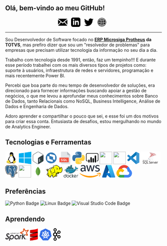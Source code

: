 <!--
![Header](img/matrix.svg "matrix")

Um cara apaixonado pelo mundo dos dados!!!
A guy passionate about the world of data!!!
-->

## Olá, bem-vindo ao meu GitHub!

<p align="center">
<a href="mailto:dirleiflsilva@dfls.eti.br"><img height="30" src="img/icon_email.png"></a>&nbsp;&nbsp;
<a href="https://www.linkedin.com/in/dirleiflsilva/"><img height="30" src="img/icon_linkedin.png"></a>&nbsp;&nbsp;
<a href="https://twitter.com/dirleiflsilva"><img height="30" src="img/icon_twitter.png"></a>&nbsp;&nbsp;
<a href="https://dirleiflsilva.github.io/perfil"><img height="30" src="img/icon_web.png"></a>&nbsp;&nbsp;
</p>

---

<p>Sou Desenvolvedor de Software focado no <strong><a href="https://www.totvs.com/sistema-de-gestao">ERP Microsiga Protheus</a> da TOTVS</strong>, mas prefiro dizer que sou um "resolvedor de problemas" para empresas que precisam utilizar tecnologia da informação no seu dia a dia.
</p>

<p>Trabalho com tecnologia desde 1991, então, faz um tempinho!!! E durante esse período trabalhei com os mais diversos tipos de projetos como: suporte à usuários, infraestrutura de redes e servidores, programação e mais recentemente Power BI.</p>

<p>Percebi que boa parte do meu tempo de desenvolvedor de soluções, era direcionado para fornecer informações buscando apoiar a gestão de negócios, o que me levou a aprofundar meus conhecimentos sobre Banco de Dados, tanto Relacionais como NoSQL, Business Intelligence, Análise de Dados e Engenharia de Dados.</p>

<p>Adoro aprender e compartilhar o pouco que sei, e esse foi um dos motivos para criar essa conta. Entusiasta de desafios, estou mergulhando no mundo de Analytics Engineer.</p>

## Tecnologias e Ferramentas
<img loading="lazy" height="40" src="img/linux_tux_icon.svg">
<img loading="lazy" height="40" src="img/windows_icon.svg">
<img loading="lazy" height="40" src="img/bash_icon.svg">
<img loading="lazy" height="40" src="img/advpl_icon.svg">
<img loading="lazy" height="40" src="img/sql_icon.svg">
<img loading="lazy" height="40" src="img/python_icon.svg">
<img loading="lazy" height="40" src="img/power_bi_icon.svg">
<img loading="lazy" src="https://cdn.jsdelivr.net/gh/devicons/devicon/icons/jupyter/jupyter-original-wordmark.svg" width="40" height="40" />
<img loading="lazy" src="https://cdn.jsdelivr.net/gh/devicons/devicon/icons/git/git-original.svg" width="40" height="40" />
<img loading="lazy" height="40" src="img/vs_code_icon.svg">
<img loading="lazy" height="40" src="img/sql_server_icon.svg">
<img loading="lazy" height="40" src="img/postgresql_icon.svg">
<img loading="lazy" src="https://cdn.jsdelivr.net/gh/devicons/devicon/icons/oracle/oracle-original.svg" width="40" height="40" />
<img loading="lazy" height="40" src="img/mongodb_icon.svg">
<img loading="lazy" height="40" src="img/hadoop_icon.svg">
<img loading="lazy" height="40" src="img/docker_icon.svg">
<img loading="lazy" height="40" src="img/aws_icon.svg">
<img loading="lazy" height="40" src="img/azure_icon.svg">
<img loading="lazy" height="40" src="img/google_cloud_icon.svg">

## Preferências
![Python Badge](https://img.shields.io/badge/Python-3776AB?logo=python&logoColor=fff&style=for-the-badge)
![Linux Badge](https://img.shields.io/badge/Linux-FCC624?logo=linux&logoColor=000&style=for-the-badge)
![Visual Studio Code Badge](https://img.shields.io/badge/Visual%20Studio%20Code-007ACC?logo=visualstudiocode&logoColor=fff&style=for-the-badge)

## Aprendendo
<img loading="lazy" height="40" src="img/apache_spark_icon.svg">
<img loading="lazy" height="40" src="img/scala_icon.svg">
<img loading="lazy" height="40" src="img/kubernetes_icon.svg">
<img loading="lazy" height="40" src="img/kafka_icon.svg">



<!--
**dirleiflsilva/dirleiflsilva** is a ✨ _special_ ✨ repository because its `README.md` (this file) appears on your GitHub profile.

Here are some ideas to get you started:

- 🔭 I’m currently working on ...
- 🌱 I’m currently learning ...
- 👯 I’m looking to collaborate on ...
- 🤔 I’m looking for help with ...
- 💬 Ask me about ...
- 📫 How to reach me: ...
- 😄 Pronouns: ...
- ⚡ Fun fact: ...

-- Icons
https://worldvectorlogo.com/
https://devicon.dev/
https://shields.io/
https://badges.pages.dev/

Language / Tools 
I am Learning
Preferences (OS/Editor/Language/)

Tech Stack

Cloud

Big Data Stack

Certifications

-->
